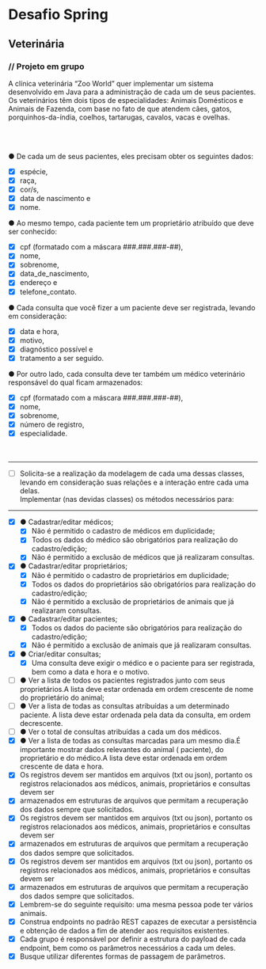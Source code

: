 # Desafio Spring

## Veterinária

### // Projeto em grupo

A clínica veterinária “Zoo World” quer implementar um sistema desenvolvido em Java para a administração de cada um de
seus pacientes. Os veterinários têm dois tipos de especialidades: Animais Domésticos e Animais de Fazenda, com base no
fato de que atendem cães, gatos, porquinhos-da-índia, coelhos, tartarugas, cavalos, vacas e ovelhas.

<br/><br/>

● De cada um de seus pacientes, eles precisam obter os seguintes dados:<br/>

- [x] espécie,<br/>
- [x] raça,<br/>
- [x] cor/s,<br/>
- [x] data de nascimento e<br/>
- [x] nome.<br/>

● Ao mesmo tempo, cada paciente tem um proprietário atribuído que deve ser conhecido:<br/>

- [x] cpf (formatado com a máscara ###.###.###-##),<br/>
- [x] nome,<br/>
- [x] sobrenome,<br/>
- [x] data_de_nascimento,<br/>
- [x] endereço e<br/>
- [x] telefone_contato.<br/>

● Cada consulta que você fizer a um paciente deve ser registrada, levando em consideração:<br/>

- [x] data e hora,<br/>
- [x] motivo,<br/>
- [x] diagnóstico possível e<br/>
- [x] tratamento a ser seguido.<br/>

● Por outro lado, cada consulta deve ter também um médico veterinário responsável do qual ficam armazenados:<br/>

- [x] cpf (formatado com a máscara ###.###.###-##),<br/>
- [x] nome,<br/>
- [x] sobrenome,<br/>
- [x] número de registro, <br/>
- [x] especialidade.<br/>
  <br/><br/>

---

- [ ] Solicita-se a realização da modelagem de cada uma dessas classes, levando em consideração suas relações e a
  interação entre cada uma delas.<br/>
  Implementar (nas devidas classes) os métodos necessários para:<br/>

---

- [x] ● Cadastrar/editar médicos;<br/>
    - [x] Não é permitido o cadastro de médicos em duplicidade;<br/>
    - [x] Todos os dados do médico são obrigatórios para realização do cadastro/edição;<br/>
    - [x] Não é permitido a exclusão de médicos que já realizaram consultas.<br/>
- [x] ● Cadastrar/editar proprietários;<br/>
    - [X] Não é permitido o cadastro de proprietários em duplicidade;<br/>
    - [x] Todos os dados do proprietários são obrigatórios para realização do cadastro/edição;<br/>
    - [X] Não é permitido a exclusão de proprietários de animais que já realizaram consultas.<br/>
- [x] ● Cadastrar/editar pacientes;<br/>
    - [x] Todos os dados do paciente são obrigatórios para realização do cadastro/edição;<br/>
    - [X] Não é permitido a exclusão de animais que já realizaram consultas.<br/>
- [x] ● Criar/editar consultas;
    - [x] Uma consulta deve exigir o médico e o paciente para ser registrada, bem como a data e hora e o motivo.<br/>
- [ ] ● Ver a lista de todos os pacientes registrados junto com seus proprietários.A lista deve estar ordenada em ordem
  crescente de nome do proprietário do animal;<br/>
- [ ] ● Ver a lista de todas as consultas atribuídas a um determinado paciente. A lista deve estar ordenada pela data da
  consulta, em ordem decrescente.<br/>
- [ ] ● Ver o total de consultas atribuídas a cada um dos médicos.<br/>
- [x] ● Ver a lista de todas as consultas marcadas para um mesmo dia.É importante mostrar dados relevantes do animal (
  paciente), do proprietário e do médico.A lista deve estar ordenada em ordem crescente de data e hora.<br/>
- [x] Os registros devem ser mantidos em arquivos (txt ou json), portanto os registros relacionados aos médicos,
  animais, proprietários e consultas devem ser
- [x] armazenados em estruturas de arquivos que permitam a recuperação dos dados sempre que solicitados. <br/>
- [x] Os registros devem ser mantidos em arquivos (txt ou json), portanto os registros relacionados aos médicos,
  animais, proprietários e consultas devem ser
- [x] armazenados em estruturas de arquivos que permitam a recuperação dos dados sempre que solicitados. <br/>
- [x] Os registros devem ser mantidos em arquivos (txt ou json), portanto os registros relacionados aos médicos,
  animais, proprietários e consultas devem ser
- [x] armazenados em estruturas de arquivos que permitam a recuperação dos dados sempre que solicitados. <br/>
- [x] Lembrem-se do seguinte requisito: uma mesma pessoa pode ter vários animais.<br/>
- [x] Construa endpoints no padrão REST capazes de executar a persistência e obtenção de dados a fim de atender aos
  requisitos existentes. <br/>
- [x] Cada grupo é responsável por definir a estrutura do payload de cada endpoint, bem como os parâmetros necessários a
  cada um deles. <br/>
- [x] Busque utilizar diferentes formas de passagem de parâmetros.<br/>
